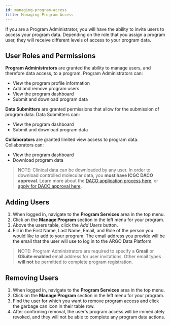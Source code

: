 ```yaml
---
id: managing-program-access
title: Managing Program Access
---
```


If you are a Program Administrator, you will have the ability to invite users to access your program data. Depending on the role that you assign a program user, they will receive different levels of access to your program data.

## User Roles and Permissions

**Program Administrators** are granted the ability to manage users, and therefore data access, to a program. Program Administrators can:

- View the program profile information
- Add and remove program users
- View the program dashboard
- Submit and download program data

**Data Submitters** are granted permissions that allow for the submission of program data. Data Submitters can:

- View the program dashboard
- Submit and download program data

**Collaborators** are granted limited view access to program data. Collaborators can:

- View the program dashboard
- Download program data

> NOTE: Clinical data can be downloaded by any user. In order to download controlled molecular data, you **must have ICGC DACO approval**. Learn more about the [DACO application process here](../data-access/data-access), or [apply for DACO approval here](https://icgc.org/daco).   

## Adding Users

1. When logged in, navigate to the **Program Services** area in the top menu.
1. Click on the **Manage Program** section in the left menu for your program.
1. Above the users table, click the _Add Users_ button.
1. Fill in the First Name, Last Name, Email, and Role of the person you would like to add to your program. The email address you provide will be the email that the user will use to log in to the ARGO Data Platform.

> NOTE: Program Administrators are required to specify a **Gmail** or **GSuite enabled** email address for user invitations. Other email types **will not** be permitted to complete program registration.

## Removing Users

1. When logged in, navigate to the **Program Services** area in the top menu.
1. Click on the **Manage Program** section in the left menu for your program.
1. Find the user for which you want to remove program access and click the garbage can icon in their table row.
1. After confirming removal, the user's program access will be immediately revoked, and they will not be able to complete any program data actions.

